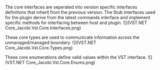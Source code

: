 The core interfaces are seperated into version specific interfaces definitions that inherit from the previous version. The Stub interfaces used for the plugin derive from the latest commands interface and implement specific methods for interfacing between host and plugin.
![](VST.NET Core_Jacobi.Vst.Core.Interfaces.png)

These core types are used to communicate information across the unmanaged/managed boundary.
![](VST.NET Core_Jacobi.Vst.Core.Types.png)

These core enumerations define valid values within the VST interface.
![](VST.NET Core_Jacobi.Vst.Core.Enums.png)